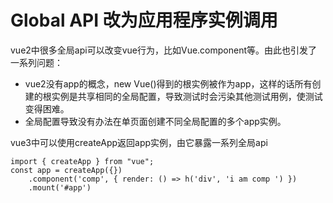 # Global API 改为应用程序实例调用

vue2中很多全局api可以改变vue行为，比如Vue.component等。由此也引发了一系列问题：

* vue2没有app的概念，new Vue\(\)得到的根实例被作为app，这样的话所有创建的根实例是共享相同的全局配置，导致测试时会污染其他测试用例，使测试变得困难。
* 全局配置导致没有办法在单页面创建不同全局配置的多个app实例。

vue3中可以使用createApp返回app实例，由它暴露一系列全局api

```
import { createApp } from "vue";
const app = createApp({})
    .component('comp', { render: () => h('div', 'i am comp ') })
    .mount('#app')
```




